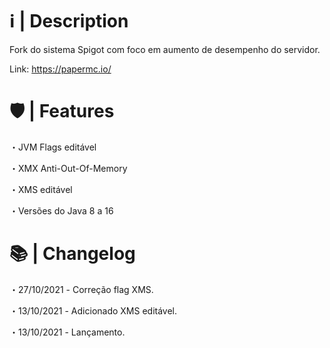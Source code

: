 # ℹ️ | Description

Fork do sistema Spigot com foco em aumento de desempenho do servidor.

Link: https://papermc.io/

# 🛡 | Features

・JVM Flags editável

・XMX Anti-Out-Of-Memory

・XMS editável

・Versões do Java 8 a 16

# 📚 | Changelog

・27/10/2021 - Correção flag XMS.

・13/10/2021 - Adicionado XMS editável.

・13/10/2021 - Lançamento.
